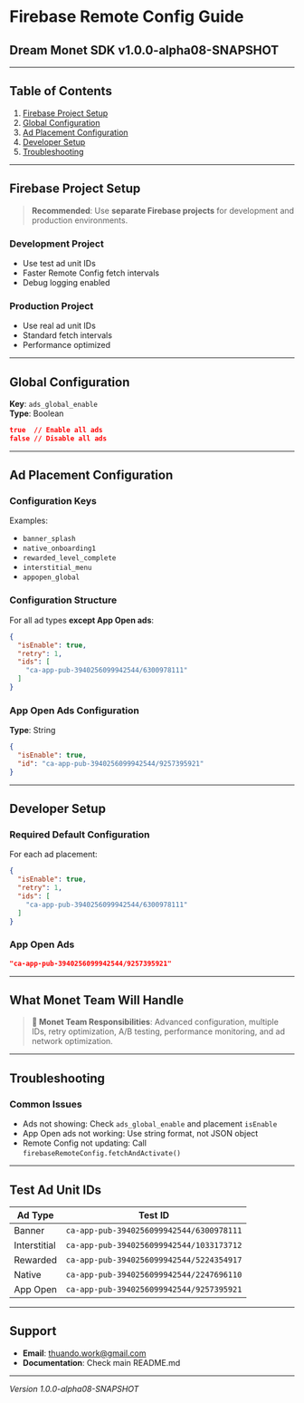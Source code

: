 # Firebase Remote Config Guide
## Dream Monet SDK v1.0.0-alpha08-SNAPSHOT

---

## Table of Contents

1. [Firebase Project Setup](#firebase-project-setup)
2. [Global Configuration](#global-configuration)
3. [Ad Placement Configuration](#ad-placement-configuration)
4. [Developer Setup](#developer-setup)
5. [Troubleshooting](#troubleshooting)

---

## Firebase Project Setup

> **Recommended**: Use **separate Firebase projects** for development and production environments.

### Development Project
- Use test ad unit IDs
- Faster Remote Config fetch intervals
- Debug logging enabled

### Production Project  
- Use real ad unit IDs
- Standard fetch intervals
- Performance optimized

---

## Global Configuration

**Key**: `ads_global_enable`  
**Type**: Boolean

```json
true  // Enable all ads
false // Disable all ads
```

---

## Ad Placement Configuration

### Configuration Keys

Examples:
- `banner_splash`
- `native_onboarding1` 
- `rewarded_level_complete`
- `interstitial_menu`
- `appopen_global`

### Configuration Structure

For all ad types **except App Open ads**:

```json
{
  "isEnable": true,
  "retry": 1,
  "ids": [
    "ca-app-pub-3940256099942544/6300978111"
  ]
}
```

### App Open Ads Configuration

**Type**: String

```json
{
  "isEnable": true,
  "id": "ca-app-pub-3940256099942544/9257395921"
}
```

---

## Developer Setup

### Required Default Configuration

For each ad placement:

```json
{
  "isEnable": true,
  "retry": 1,
  "ids": [
    "ca-app-pub-3940256099942544/6300978111"
  ]
}
```

### App Open Ads

```json
"ca-app-pub-3940256099942544/9257395921"
```

---

## What Monet Team Will Handle

> **🎯 Monet Team Responsibilities**: Advanced configuration, multiple IDs, retry optimization, A/B testing, performance monitoring, and ad network optimization.

---

## Troubleshooting

### Common Issues

- Ads not showing: Check `ads_global_enable` and placement `isEnable`
- App Open ads not working: Use string format, not JSON object
- Remote Config not updating: Call `firebaseRemoteConfig.fetchAndActivate()`

---

## Test Ad Unit IDs

| Ad Type | Test ID |
|---------|---------|
| Banner | `ca-app-pub-3940256099942544/6300978111` |
| Interstitial | `ca-app-pub-3940256099942544/1033173712` |
| Rewarded | `ca-app-pub-3940256099942544/5224354917` |
| Native | `ca-app-pub-3940256099942544/2247696110` |
| App Open | `ca-app-pub-3940256099942544/9257395921` |

---

## Support

- **Email**: thuando.work@gmail.com
- **Documentation**: Check main README.md

---

*Version 1.0.0-alpha08-SNAPSHOT*